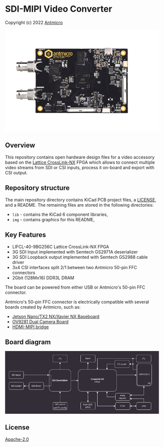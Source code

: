 # SDI-MIPI Video Converter

Copyright (c) 2022 [Antmicro](https://www.antmicro.com)

![SDI-MIPI Video Converter](/img/sdi-mipi-video-converter.png)

## Overview

This repository contains open hardware design files for a video accessory based on the [Lattice CrossLink-NX](https://www.latticesemi.com/Products/FPGAandCPLD/CrossLink-NX) FPGA which allows to connect multiple video streams from SDI or CSI inputs, process it on-board and export with CSI output.

## Repository structure

The main repository directory contains KiCad PCB project files, a [LICENSE](LICENSE), and a README.
The remaining files are stored in the following directories:

* `lib` - contains the KiCad 6 component libraries,
* `img` - contains graphics for this README,

## Key Features

* LIFCL-40-9BG256C Lattice CrossLink-NX FPGA
* 3G SDI Input implemented with Semtech GS2971A deserializer 
* 3G SDI Loopback output implemented with Semtech GS2988 cable driver
* 3x4 CSI interfaces split 2/1 between two Antmicro 50-pin FFC connectors 
* 2Gbit (128Mx16) DDR3L DRAM

The board can be powered from either USB or Antmicro's 50-pin FFC connector.

Antmicro's 50-pin FFC connector is electrically compatible with several boards created by Antmicro, such as:
 
* [Jetson Nano/TX2 NX/Xavier NX Baseboard](https://github.com/antmicro/jetson-nano-baseboard)
* [OV9281 Dual Camera Board](https://github.com/antmicro/ov9281-camera-board)
* [HDMI-MIPI bridge](https://github.com/antmicro/hdmi-mipi-bridge)

## Board diagram

![Diagram](doc/sdi-mipi-video-converter-diagram.png)

## License

[Apache-2.0](LICENSE)

